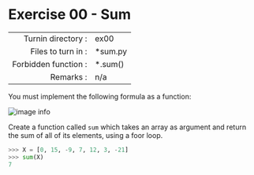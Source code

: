 # Exercise 00 - Sum

|                         |                    |
| -----------------------:| ------------------ |
|   Turnin directory :    |  ex00              |
|   Files to turn in :    |  *sum.py           |
|   Forbidden function :  |  *.sum()           |
|   Remarks :             |  n/a               |

You must implement the following formula as a function:  
  
![image info](./sum.png)

Create a function called `sum` which takes an array as argument and return the sum of all of its elements, using a foor loop.

```python
>>> X = [0, 15, -9, 7, 12, 3, -21]
>>> sum(X)
7
```

